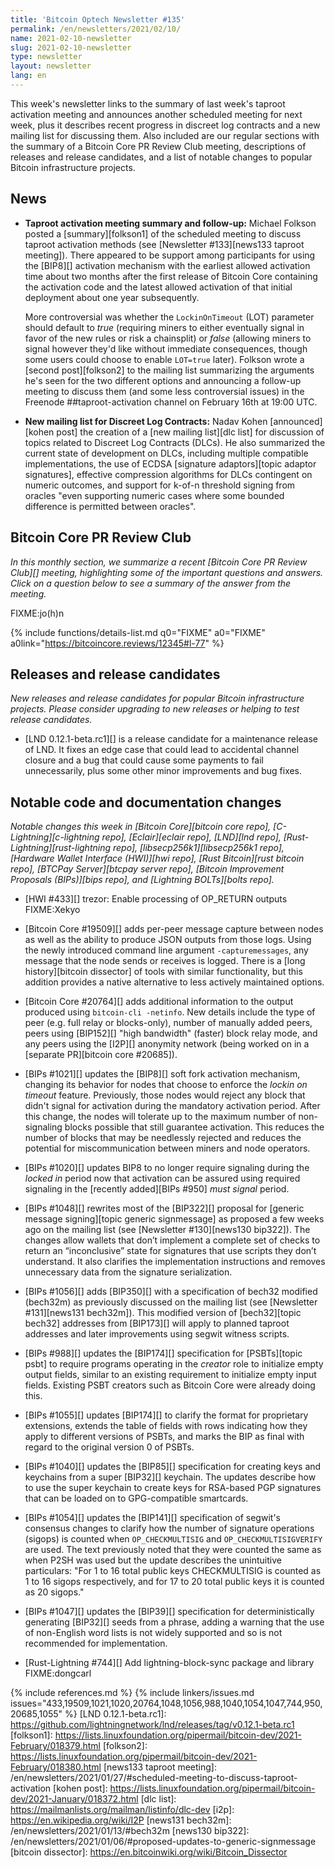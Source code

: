 ```yaml
---
title: 'Bitcoin Optech Newsletter #135'
permalink: /en/newsletters/2021/02/10/
name: 2021-02-10-newsletter
slug: 2021-02-10-newsletter
type: newsletter
layout: newsletter
lang: en
---
```

This week's newsletter links to the summary of last week's taproot
activation meeting and announces another scheduled meeting for next
week, plus it describes recent progress in discreet log contracts and a new
mailing list for discussing them.  Also included are our regular
sections with the summary of a Bitcoin Core PR Review Club meeting,
descriptions of releases and release candidates, and a list of notable
changes to popular Bitcoin infrastructure projects.

## News

- **Taproot activation meeting summary and follow-up:** Michael Folkson
  posted a [summary][folkson1] of the scheduled meeting to discuss taproot
  activation methods (see [Newsletter #133][news133 taproot meeting]).
  There appeared to be support among participants for using the [BIP8][]
  activation mechanism with the earliest allowed activation time about
  two months after the first release of Bitcoin Core containing the
  activation code and the latest allowed activation of that initial
  deployment about one year subsequently.

    More controversial was whether the `LockinOnTimeout` (LOT) parameter
    should default to *true* (requiring miners to either eventually signal
    in favor of the new rules or risk a chainsplit) or *false* (allowing
    miners to signal however they'd like without immediate consequences,
    though some users could choose to enable `LOT=true` later).  Folkson
    wrote a [second post][folkson2] to the mailing list summarizing the
    arguments he's seen for the two different options and announcing a
    follow-up meeting to discuss them (and some less controversial
    issues) in the Freenode ##taproot-activation channel on February
    16th at 19:00 UTC.

- **New mailing list for Discreet Log Contracts:** Nadav Kohen
  [announced][kohen post] the creation of a [new mailing list][dlc list]
  for discussion of topics related to Discreet Log Contracts (DLCs).
  He also summarized the current state of development on DLCs, including
  multiple compatible implementations, the use of ECDSA [signature
  adaptors][topic adaptor signatures], effective compression algorithms
  for DLCs contingent on numeric outcomes, and support for k-of-n
  threshold signing from oracles "even supporting numeric cases where
  some bounded difference is permitted between oracles".

## Bitcoin Core PR Review Club

*In this monthly section, we summarize a recent [Bitcoin Core PR Review Club][]
meeting, highlighting some of the important questions and answers.  Click on a
question below to see a summary of the answer from the meeting.*

FIXME:jo(h)n

{% include functions/details-list.md
  q0="FIXME"
  a0="FIXME"
  a0link="https://bitcoincore.reviews/12345#l-77"
%}

## Releases and release candidates

*New releases and release candidates for popular Bitcoin infrastructure
projects.  Please consider upgrading to new releases or helping to test
release candidates.*

- [LND 0.12.1-beta.rc1][] is a release candidate for a maintenance
  release of LND.  It fixes an edge case that could lead to accidental
  channel closure and a bug that could cause some payments to fail
  unnecessarily, plus some other minor improvements and bug fixes.

## Notable code and documentation changes

*Notable changes this week in [Bitcoin Core][bitcoin core repo],
[C-Lightning][c-lightning repo], [Eclair][eclair repo], [LND][lnd repo],
[Rust-Lightning][rust-lightning repo], [libsecp256k1][libsecp256k1
repo], [Hardware Wallet Interface (HWI)][hwi repo],
[Rust Bitcoin][rust bitcoin repo], [BTCPay Server][btcpay server repo],
[Bitcoin Improvement Proposals (BIPs)][bips repo], and [Lightning
BOLTs][bolts repo].*

- [HWI #433][] trezor: Enable processing of OP_RETURN outputs FIXME:Xekyo

- [Bitcoin Core #19509][] adds per-peer message capture between nodes as well
  as the ability to produce JSON outputs from those logs.  Using the newly
  introduced command line argument `-capturemessages`, any message
  that the node sends or receives is logged.  There is a
  [long history][bitcoin dissector] of tools with similar functionality,
  but this addition provides a native alternative to less actively
  maintained options.

- [Bitcoin Core #20764][] adds additional information to the output
  produced using `bitcoin-cli -netinfo`.  New details include the type
  of peer (e.g. full relay or blocks-only), number
  of manually added peers, peers using [BIP152][] "high bandwidth"
  (faster) block relay mode, and any peers using the [I2P][] anonymity
  network (being worked on in a [separate PR][bitcoin core #20685]).
- [BIPs #1021][] updates the [BIP8][] soft fork activation mechanism,
  changing its behavior for nodes that choose to enforce the *lockin on
  timeout* feature.  Previously, those nodes would reject any block that
  didn't signal for activation during the mandatory activation period.
  After this change, the nodes will tolerate up to the maximum number of
  non-signaling blocks possible that still guarantee activation.  This
  reduces the number of blocks that may be needlessly rejected and
  reduces the potential for miscommunication between miners and node
  operators.

- [BIPs #1020][] updates BIP8 to no longer require signaling during the
  *locked in* period now that activation can be assured using required
  signaling in the [recently added][BIPs #950] *must signal* period.

- [BIPs #1048][] rewrites most of the [BIP322][] proposal for [generic
  message signing][topic generic signmessage] as proposed a few weeks
  ago on the mailing list (see [Newsletter #130][news130 bip322]).  The
  changes allow wallets that don’t implement a complete set of checks to
  return an “inconclusive” state for signatures that use scripts they
  don’t understand.  It also clarifies the implementation instructions
  and removes unnecessary data from the signature serialization.

- [BIPs #1056][] adds [BIP350][] with a specification of bech32 modified
  (bech32m) as previously discussed on the mailing list (see [Newsletter
  #131][news131 bech32m]).  This modified version of [bech32][topic bech32] addresses from [BIP173][] will
  apply to planned taproot addresses and later improvements using segwit
  witness scripts.

- [BIPs #988][] updates the [BIP174][] specification for [PSBTs][topic
  psbt] to require programs operating in the *creator* role to
  initialize empty output fields, similar to an existing requirement to
  initialize empty input fields.  Existing PSBT creators such as Bitcoin
  Core were already doing this.

- [BIPs #1055][] updates [BIP174][] to clarify the format for proprietary
  extensions, extends the table of fields with rows indicating how they
  apply to different versions of PSBTs, and marks the BIP as final with
  regard to the original version 0 of PSBTs.

- [BIPs #1040][] updates the [BIP85][] specification for creating
  keys and keychains from a super [BIP32][] keychain.  The updates
  describe how to use the super keychain to create keys for RSA-based
  PGP signatures that can be loaded on to GPG-compatible smartcards.

- [BIPs #1054][] updates the [BIP141][] specification of segwit's
  consensus changes to clarify how the number of signature operations
  (sigops) is counted when `OP_CHECKMULTISIG` and
  `OP_CHECKMULTISIGVERIFY` are used.  The text previously noted that
  they were counted the same as when P2SH was used but the update describes
  the unintuitive particulars: "For 1 to 16 total public keys
  CHECKMULTISIG is counted as 1 to 16 sigops respectively, and for 17 to
  20 total public keys it is counted as 20 sigops."

- [BIPs #1047][] updates the [BIP39][] specification for
  deterministically generating [BIP32][] seeds from a phrase, adding a
  warning that the use of non-English word lists is not widely supported
  and so is not recommended for implementation.

- [Rust-Lightning #744][] Add lightning-block-sync package and library FIXME:dongcarl

{% include references.md %}
{% include linkers/issues.md issues="433,19509,1021,1020,20764,1048,1056,988,1040,1054,1047,744,950,20685,1055" %}
[LND 0.12.1-beta.rc1]: https://github.com/lightningnetwork/lnd/releases/tag/v0.12.1-beta.rc1
[folkson1]: https://lists.linuxfoundation.org/pipermail/bitcoin-dev/2021-February/018379.html
[folkson2]: https://lists.linuxfoundation.org/pipermail/bitcoin-dev/2021-February/018380.html
[news133 taproot meeting]: /en/newsletters/2021/01/27/#scheduled-meeting-to-discuss-taproot-activation
[kohen post]: https://lists.linuxfoundation.org/pipermail/bitcoin-dev/2021-January/018372.html
[dlc list]: https://mailmanlists.org/mailman/listinfo/dlc-dev
[i2p]: https://en.wikipedia.org/wiki/I2P
[news131 bech32m]: /en/newsletters/2021/01/13/#bech32m
[news130 bip322]: /en/newsletters/2021/01/06/#proposed-updates-to-generic-signmessage
[bitcoin dissector]: https://en.bitcoinwiki.org/wiki/Bitcoin_Dissector
